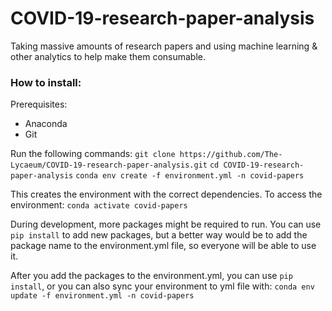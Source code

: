 # COVID-19-research-paper-analysis
Taking massive amounts of research papers and using machine learning &amp; other analytics to help make them consumable.

### How to install:

Prerequisites:
 - Anaconda
 - Git

Run the following commands:
`git clone https://github.com/The-Lycaeum/COVID-19-research-paper-analysis.git`
`cd COVID-19-research-paper-analysis`
`conda env create -f environment.yml -n covid-papers`

This creates the environment with the correct dependencies.  To access the environment:
`conda activate covid-papers`

During development, more packages might be required to run.  You can use `pip install` to add new packages, but a better way would be to add the package name to the environment.yml file, so everyone will be able to use it. 

After you add the packages to the environment.yml, you can use `pip install`, or you can also sync your environment to yml file with:
`conda env update -f environment.yml -n covid-papers`

